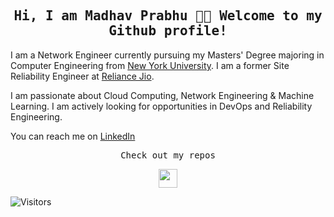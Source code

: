 <h2 align="center"><samp> Hi, I am Madhav Prabhu 🙏🏾 Welcome to my Github profile!</samp></h4>

I am a Network Engineer currently pursuing my Masters' Degree majoring in Computer Engineering from [New York University](https://www.nyu.edu/). I am a former Site Reliability Engineer at [Reliance Jio](https://www.jio.com/).

I am passionate about Cloud Computing, Network Engineering & Machine Learning. I am actively looking for opportunities in DevOps and Reliability Engineering.

You can reach me on [LinkedIn](https://www.linkedin.com/in/madhav-c-prabhu/)

<p align="center"><samp> Check out my repos </p>
<p align="center"><img src="https://media.giphy.com/media/JrMP2Zd1kV3PXH9Dm1/giphy.gif" width="30" height="30"></p>

![Visitors](https://visitor-badge.laobi.icu/badge?page_id=madhav-prabhu.madhav-prabhu)
